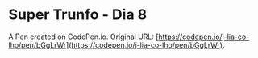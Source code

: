 # Super Trunfo - Dia 8

A Pen created on CodePen.io. Original URL: [https://codepen.io/j-lia-co-lho/pen/bGgLrWr](https://codepen.io/j-lia-co-lho/pen/bGgLrWr).


